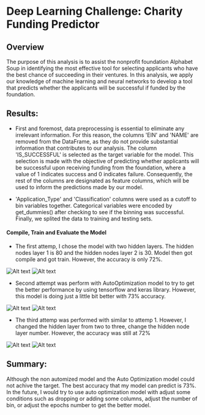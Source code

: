 # Deep Learning Challenge: Charity Funding Predictor

## Overview 

The purpose of this analysis is to assist the nonprofit foundation Alphabet Soup in identifying the most effective tool for selecting applicants who have the best chance of succeeding in their ventures. In this analysis, we apply our knowledge of machine learning and neural networks to develop a tool that predicts whether the applicants will be successful if funded by the foundation.


## Results:

* First and foremost, data preprocessing is essential to eliminate any irrelevant information. For this reason, the columns 'EIN' and 'NAME' are removed from the DataFrame, as they do not provide substantial information that contributes to our analysis. The column 'IS_SUCCESSFUL' is selected as the target variable for the model. This selection is made with the objective of predicting whether applicants will be successful upon receiving funding from the foundation, where a value of 1 indicates success and 0 indicates failure. Consequently, the rest of the columns are designated as feature columns, which will be used to inform the predictions made by our model.

* 'Application_Type' and 'Classification' columns were used as a cutoff to bin variables together. Categorical variables were encoded by get_dummies() after checking to see if the binning was successful. Finally, we splited the data to training and testing sets.

#### Compile, Train and Evaluate the Model

* The first attemp, I chose the model with two hidden layers. The hidden nodes layer 1 is 80 and the hidden nodes layer 2 is 30. Model then got compile and got train. However, the accuracy is only 72%.

![Alt text](</Users/loanho/Desktop/Screenshot 2024-03-27 at 3.28.58 PM.png>)
![Alt text](<//Users/loanho/Desktop/Screenshot 2024-03-27 at 3.36.43 PM.png>)

* Second attempt was perform with AutoOptimization model to try to get the better performance by using tensorflow and keras library. However, this model is doing just a little bit better with 73% accuracy.

![Alt text](</Users/loanho/Desktop/Screenshot 2024-03-27 at 3.40.09 PM.png>)
![Alt text](</Users/loanho/Desktop/Screenshot 2024-03-27 at 3.40.44 PM.png>)

* The third attemp was performed with similar to attemp 1. However, I changed the hidden layer from two to three, change the hidden node layer number. However, the accuracy was still at 72%

![Alt text](<//Users/loanho/Desktop/Screenshot 2024-03-27 at 3.58.32 PM.png>)
![Alt text](</var/folders/ql/zknntgcj1bg90qlc5j5yzk0c0000gn/T/TemporaryItems/NSIRD_screencaptureui_RfMCgh/Screenshot 2024-03-27 at 3.59.05 PM.png>)


## Summary:

Although the non automized model and the Auto Optimization model could not achive the target. The best accuracy that my model can predict is 73%. In the future, I would try to use auto optimization model with adjust some conditions such as dropping or adding some columns, adjust the number of bin, or adjust the epochs number to get the better model.
